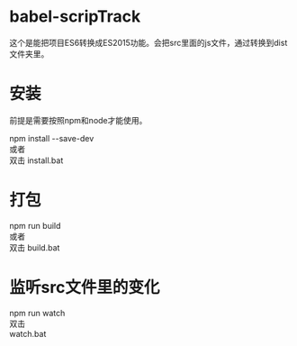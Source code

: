 # babel-scripTrack
这个是能把项目ES6转换成ES2015功能。会把src里面的js文件，通过转换到dist文件夹里。


# 安装
前提是需要按照npm和node才能使用。   

npm install --save-dev    
或者   
双击 install.bat

# 打包
npm run build    
或者   
双击 build.bat

# 监听src文件里的变化
npm run watch    
双击   
watch.bat



